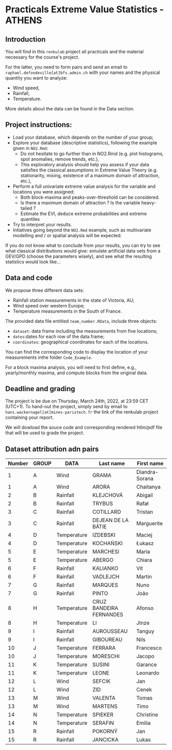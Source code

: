 # Practicals Extreme Value Statistics - ATHENS

## Introduction
You will find in this `renkulab` project all practicals and the material necessary for the course's project.

For the latter, you need to form pairs and send an email to `raphael.defondeville[at]bfs.admin.ch` with your names and the physical quantity you want to analyze:
- Wind speed,
- Rainfall,
- Temperature.

More details about the data can be found in the Data section.

## Project instructions:
- Load your database, which depends on the number of your group;
- Explore your database (descriptive statistics), following the example given in `NO2.Rmd`:
    - Do not hesitate to go further than in NO2.Rmd (e.g. plot histograms, spot anomalies, remove trends, etc.),
    - This exploratory analysis should help you assess if your data satisfies the classical assumptions in Extreme Value Theory (e.g. stationarity, mixing, existence of a maximum domain of attraction, etc.),
- Perform a full univariate extreme value analysis for the variable and locations you were assigned:
    - Both block-maxima and peaks-over-threshold can be considered.
    - Is there a maximum domain of attraction ? Is the variable heavy-tailed ?
    - Estimate the EVI, deduce extreme probabilities and extreme quantiles
- Try to interpret your results. 
- Intiatives going beyond the `NO2.Rmd` example, such as multivariate modelling and / or spatial analysis will be expected.

If you do not know what to conclude from your results, you can try to see what classical distributions would give: simulate artificial data sets from a GEV/GPD (choose the parameters wisely), and see what the resulting statistics would look like...

## Data and code
We propose three different data sets:
- Rainfall station measurements in the state of Victoria, AU;
- Wind speed over western Europe;
- Temperature measurements in the South of France.

The provided data file entitled `team_number.RData`, include three objects:
- `dataset`: data frame including the measurements from five locations;
- `dates`:dates for each row of the data.frame;
- `coordinates`: geographical coordinates for each of the locations.

You can find the corresponding code to display the location of your measurements inthe folder `Code_Example`.

For a block maxima analysis, you will need to first define, e.g., yearly/monthly maxima, and compute blocks from the original data. 

## Deadline and grading
The project is be due on Thursday, March 24th, 2022, at 23:59 CET (UTC+1). To hand-out the project, simply send by email to `hans.wackernagel[at]mines-paristech.fr` the link of the renkulab project containing your report.

We will dowload the souce code and corresponding rendered htlm/pdf file that will be used to grade the project.

## Dataset attribution adn pairs

| Number	|GROUP|	DATA|	Last name|	First name |
| --- | -------- | -------- |-------- | -------- |
|1|	A|	Wind |	GRAMA |	Diandra- Sorana |
|1|	A|	Wind |	ARORA |	Chaitanya |
|2|	B|	Rainfall |	KLEJCHOVÁ |	Abigail |
|2|	B|	Rainfall |	TRYBUS |	Rafał |
|3|	C|	Rainfall |	COTILLARD |	Tristan |
|3|	C|	Rainfall |	DEJEAN DE LA BÂTIE |	Marguerite |
|4|	D|	Temperature |	IZDEBSKI |	Maciej |
|4|	D|	Temperature |	KOCHAŃSKI |	Łukasz |
|5|	E|	Temperature |	MARCHESI |	Maria |
|5|	E|	Temperature |	ABERGO |	Chiara |
|6|	F|	Rainfall |	KALIANKO |	Vit |
|6|	F|	Rainfall |	VADLEJCH |	Martin |
|7|	G|	Rainfall |	MARQUES	| Nuno |
|7|	G|	Rainfall |	PINTO |	João |
|8|	H|	Temperature |	CRUZ BANDEIRA FERNANDES |	Afonso |
|8|	H|	Temperature |	LI	| JInze |
|9|	I|	Rainfall |	AUROUSSEAU	| Tanguy |
|9|	I|	Rainfall |	GIBOUREAU	| Nils |
|10|J|	Temperature |	FERRARA	| Francesco |
|10	|J|	Temperature |	MORESCHI |	Jacopo |
|11	|K|	Temperature |	SUSINI |	Garance|
|11	|K|	Temperature |	LEONE |	Leonardo |
|12	|L|	Wind |	SEFCIK |	Jan |
|12	|L|	Wind |	ZID |	Cenek |
|13	|M|	Wind |	VALENTA	| Tomas |
|13	|M|	Wind |	MARTENS	| Timo |
|14	|N|	Temperature |	SPIEKER |	Christine |
|14	|N|	Temperature |	SERAFIN	| Emilia |
|15	|R|	Rainfall |	POKORNÝ	 | Jan |
|15	|R|	Rainfall |	JANCICKA |	Lukas |


